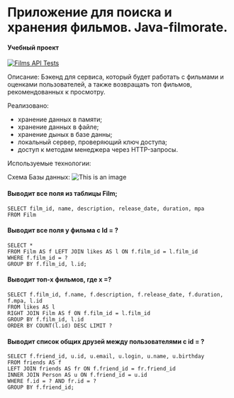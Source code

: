 # Приложение для поиска и хранения фильмов. Java-filmorate.
#### Учебный проект
    
    
[![Films API Tests](https://github.com/Gidrosliv/javafilmorate/actions/workflows/api-tests.yml/badge.svg)](https://github.com/Gidrosliv/javafilmorate/actions/workflows/api-tests.yml)
        
Описание:
Бэкенд для сервиса, который будет работать с фильмами и оценками пользователей, а также возвращать топ фильмов, рекомендованных к просмотру.
    
Реализовано:
- хранение данных в памяти;
- хранение данных в файле;
- хранение дыных в базе данны;
- локальный сервер, проверяющий ключ доступа;
- доступ к методам менеджера через HTTP-запросы.

Используемые технологии:


Схема Базы данных:
![This is an image](https://github.com/Gidrosliv/java-filmorate/blob/main/src/main/resources/schemaNew.png)

#### Выводит все поля из таблицы Film; 
``` 
SELECT film_id, name, description, release_date, duration, mpa
FROM Film
```

#### Выводит все поля у фильма с Id = ?
```
SELECT * 
FROM Film AS f LEFT JOIN likes AS l ON f.film_id = l.film_id 
WHERE f.film_id = ? 
GROUP BY f.film_id, l.id;
```

#### Выводит топ-х фильмов, где х =?
```
SELECT f.film_id, f.name, f.description, f.release_date, f.duration, f.mpa, l.id 
FROM likes AS l 
RIGHT JOIN Film AS f ON f.film_id = l.film_id 
GROUP BY f.film_id, l.id 
ORDER BY COUNT(l.id) DESC LIMIT ?
```

#### Выводит список общих друзей между пользователями с id = ?
```
SELECT f.friend_id, u.id, u.email, u.login, u.name, u.birthday 
FROM friends AS f 
LEFT JOIN friends AS fr ON f.friend_id = fr.friend_id 
INNER JOIN Person AS u ON f.friend_id = u.id 
WHERE f.id = ? AND fr.id = ? 
GROUP BY f.friend_id;
```



